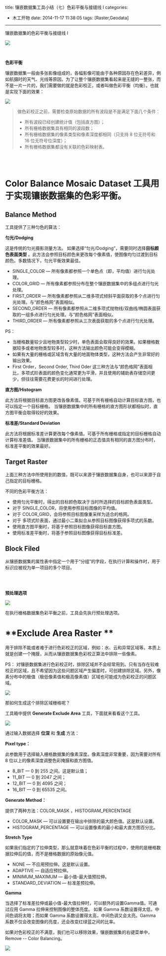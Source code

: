 title: 镶嵌数据集工具小结（七）色彩平衡与接缝线 Ⅰ
categories:
  - 木工开物
date: 2014-11-17 11:38:05
tags: [Raster,Geodata]
---

镶嵌数据集的色彩平衡与接缝线  Ⅰ

![](http://img.blog.csdn.net/20141111154935774)

<br>

**色彩平衡**

镶嵌数据集一般由多张影像组成的，各幅影像可能由于各种原因存在色彩差异，例如航摄时的天气、光线等原因。为了让整个镶嵌数据集看起来是无缝的一整张，而不是一片一片的，我们需要做的就是色彩校正，或者叫做色彩平衡（均衡）。也就是实现下面的效果：

![](http://img.blog.csdn.net/20141112153456546?watermark/2/text/aHR0cDovL2Jsb2cuY3Nkbi5uZXQva2lraXRhTW9vbg==/font/5a6L5L2T/fontsize/400/fill/I0JBQkFCMA==/dissolve/70/gravity/Center)

> 做色彩校正之前，需要检查原始数据的所有波段是不是满足下面几个条件：
> 
> - 所有波段已经创建统计值（包括直方图）；
> - 所有栅格数据集具有相同的波段数；
> - 所有栅格数据集的像素类型和像素深度都相同（只支持 8 位无符号和 16 位无符号位深度）；
> - 所有栅格数据集都没有关联的色彩映射表。

<br>

<br>

# **Color Balance Mosaic Dataset** 工具用于实现镶嵌数据集的色彩平衡。



## **Balance Method**

工具提供了三种匀色的算法：

**匀光/Dodging**

这是传统的匀光摄影测量方法。 如果选择“匀光/Dodging”，需要同时选择**目标颜色表面类型** 。此方法会参照目标颜色来更改每个像素值，使图像均匀过渡到目标颜色。多数情况下，匀光平衡效果最佳。

- SINGLE_COLOR  — 所有像素都参照一个单色点（即，平均值）进行匀光处理。
- COLOR_GRID    — 所有像素都参照分布在整个镶嵌数据集中的多组点进行匀光处理。
- FIRST_ORDER   — 所有像素都参照从二维多项式倾斜平面获取的多个点进行匀光处理。与“颜色格网”表面相似。                           
- SECOND_ORDER  — 所有像素都参照从二维多项式抛物线/双曲线/椭圆表面获取的一组多点进行匀光处理。与“颜色格网”表面相似。
- THIRD_ORDER   — 所有像素都参照从三次表面获取的多个点进行匀光处理。

PS：

- 当栅格数量较少且地物类型较少时，单色表面会取得良好的效果。如果栅格数据较多或者地物类型较多时，这种方法输出颜色可能会变得模糊。
- 如果有大量的栅格或区域含有大量的地面物体类型，这种方法会产生非常好的输出效果。
- First Order，Second Order, Third Oder 这三种方法与“颜色格网”表面相比，多项式阶表面的颜色变化通常更为平滑，并且使用的辅助表存储空间更少，但往往需要花费更长的时间进行处理。



**直方图/Histogram**

此方法将根据目标直方图更改各像素值。可基于所有栅格自动计算目标直方图，也可以指定一个目标栅格。
当镶嵌数据集中的所有栅格的直方图形状都相似时，直方图平衡会取得较好的效果。



**标准差/Standard Deviation**

此方法将根据标准差计算更改每个像素值。可基于所有栅格或指定的目标栅格自动计算标准差值。
当镶嵌数据集中的所有栅格的正态值具有相同的直方图分布时，标准差平衡的效果最好。



## **Target Raster**

上面三种方法中所使用到的数值，既可以来源于镶嵌数据集自身，也可以来源于自己指定的目标栅格。

不同的色彩平衡方法：

- 使用匀光平衡时，得出的目标颜色取决于当时所选择的目标颜色表面类型。
 - 对于 SINGLE_COLOR，将使用参照目标图像的平均值。
 - 对于 COLOR_GRID，会将参照目标图像重采样为适合的格网。
 - 对于 多项式阶表面，通过最小二乘拟合从参照目标图像获得多项式的系数。
- 使用直方图平衡时，将基于参照目标图像获得目标直方图。
- 使用标准差平衡时，将基于参照目标图像获得目标标准差。


## **Block Filed**

从镶嵌数据集的属性表中指定一个用于“分组”的字段，在执行计算和操作时，用于标识应被视为单一项目的多个项目。


<br>
<br>


**预处理选项**

![](http://img.blog.csdn.net/20141113163456859)

在执行栅格数据集色彩平衡之前，工具会先执行预处理选项。


# **Exclude Area Raster **

用于排除不能或者难于进行色彩校正的区域，例如：水、云和异常区域等。本质上就是创建一个掩膜，从而从镶嵌数据集色彩校正算法中排除一些像素。

PS： 对镶嵌数据集进行色彩校正时，排除区域并不会经常用到。只有当存在较难校正的区域，且不希望因为这些问题区域产生偏差时，可创建排除区域。另外，像素分布中的极值（极低像素值和极高像素值）区域也可能成为色彩校正的问题区域。

![](http://img.blog.csdn.net/20141113165004331)

那如何生成这个排除区域栅格呢？

工具箱中提供 **Generate Exclude Area** 工具，下面就来看看这个工具。

![](http://img.blog.csdn.net/20141113170331149)




通过输入数据选择 **位深** 和 **生成** 方法：

**Pixel type：**

此参数用于选择输入栅格数据集的像素深度。像素深度非常重要，因为需要对所有 8 位以上的像素深度调整色彩掩膜和直方图值。

- 8_BIT  —  0 到 255 之间。这是默认值；
- 11_BIT —  0 到 2047 之间；
- 12_BIT —  0 到 4095 之间；
- 16_BIT —  0 到 65535 之间。

**Generate Method：**

提供了两种方法：COLOR_MASK ，HISTOGRAM_PERCENTAGE

- COLOR_MASK — 可以设置要在输出中排除的最大颜色值。这是默认设置。
- HISTOGRAM_PERCENTAGE — 可以设置像素的最小和最大直方图百分比。

**Stretch Type**

如果我们指定的了拉伸类型，那么就意味着在色彩平衡的过程中，使用的是栅格数据拉伸后的值，而不是栅格数据的原始像元值。

- NONE — 不应用预拉伸。这是默认设置。
- ADAPTIVE — 自适应预拉伸。
- MINIMUM_MAXIMUM — 最小值-最大值预拉伸。
- STANDARD_DEVIATION — 标准差预拉伸。

**Gamma**

当选择了标准差拉伸或最小值-最大值拉伸时，可以额外的设置Gamma值。可通过应用 Gamma 拉伸来控制图像的整体亮度。
如果 Gamma 系数设置得太低，中间色调将太暗；而如果 Gamma 系数设置得太高，中间色调又会太亮。Gamma 系数不仅会改变图像的亮度，还会改变红绿蓝之间的比率。


如果对色彩校正的不满意，我们也可以移除效果，镶嵌数据集的右键菜单中，Remove -- Color Balancing。

![](http://img.blog.csdn.net/20141114142857968)
